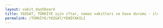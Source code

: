 ```yaml
---
layout: vakit_dashboard
title: YOZGAT, TÜRKİYE için iftar, namaz vakitleri ve hava durumu - ilçe/eyalet seç
permalink: /TÜRKİYE/YOZGAT/YENİFAKILI
---
```


<script type="text/javascript">
  var GLOBAL_COUNTRY = 'TÜRKİYE';
  var GLOBAL_CITY = 'YOZGAT';
  var GLOBAL_STATE = 'YENİFAKILI';
  var lat = 72;
  var lon = 21;
</script>
